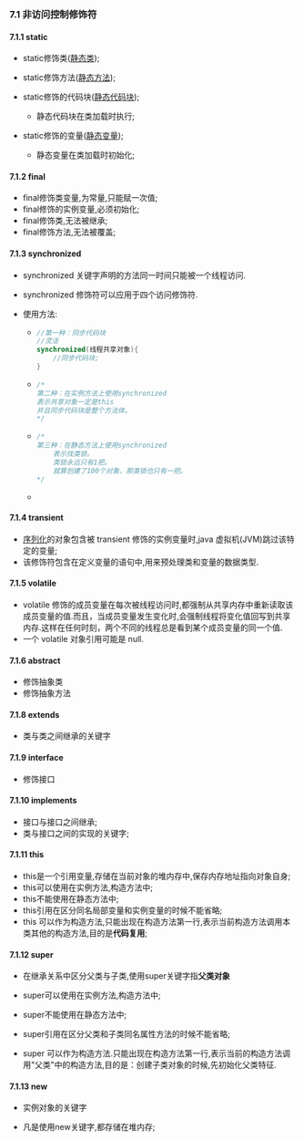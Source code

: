 ### 7.1 非访问控制修饰符
#### 7.1.1 static


* static修饰类([静态类](../Chapter03-Java类中的元素/01Java中的类/01.3静态内部类));
* static修饰方法([静态方法](../Chapter03-Java类中的元素/03方法));
* static修饰的代码块([静态代码块](../Chapter03-Java类中的元素/02代码块));

  * 静态代码块在类加载时执行;
* static修饰的变量([静态变量](../Chapter03-Java类中的元素/04变量));

  * 静态变量在类加载时初始化;


#### 7.1.2 final

* final修饰类变量,为常量,只能赋一次值;
* final修饰的实例变量,必须初始化;
* final修饰类,无法被继承;
* final修饰方法,无法被覆盖;


#### 7.1.3 synchronized
* synchronized 关键字声明的方法同一时间只能被一个线程访问.

* synchronized 修饰符可以应用于四个访问修饰符.

* 使用方法:

  * ```Java
    //第一种：同步代码块
    //灵活
    synchronized(线程共享对象){
        //同步代码块;
    }
    ```

  * ```Java
    /*
    第二种：在实例方法上使用synchronized
    表示共享对象一定是this
    并且同步代码块是整个方法体。
    */
    ```

  * ```Java
    /*
    第三种：在静态方法上使用synchronized
    	表示找类锁。
    	类锁永远只有1把。
    	就算创建了100个对象，那类锁也只有一把。
    */
    
    ```

    

  * 

#### 7.1.4 transient
* [序列化](../Chapter16-序列化与反序列化/01序列化与反序列化)的对象包含被 transient 修饰的实例变量时,java 虚拟机(JVM)跳过该特定的变量;
* 该修饰符包含在定义变量的语句中,用来预处理类和变量的数据类型.

#### 7.1.5 volatile 
* volatile 修饰的成员变量在每次被线程访问时,都强制从共享内存中重新读取该成员变量的值.而且，当成员变量发生变化时,会强制线程将变化值回写到共享内存.这样在任何时刻，两个不同的线程总是看到某个成员变量的同一个值.
* 一个 volatile 对象引用可能是 null.

#### 7.1.6 abstract 
* 修饰抽象类
* 修饰抽象方法

    

#### 7.1.8 extends 

* 类与类之间继承的关键字

#### 7.1.9 interface

* 修饰接口

#### 7.1.10 implements 

* 接口与接口之间继承;
* 类与接口之间的实现的关键字;

#### 7.1.11 this 

* this是一个引用变量,存储在当前对象的堆内存中,保存内存地址指向对象自身;
* this可以使用在实例方法,构造方法中;
* this不能使用在静态方法中;
* this引用在区分同名局部变量和实例变量的时候不能省略;
* this 可以作为构造方法,只能出现在构造方法第一行,表示当前构造方法调用本类其他的构造方法,目的是**代码复用**;

#### 7.1.12 super

* 在继承关系中区分父类与子类,使用super关键字指**父类对象**

* super可以使用在实例方法,构造方法中;
* super不能使用在静态方法中;
* super引用在区分父类和子类同名属性方法的时候不能省略;
* super 可以作为构造方法.只能出现在构造方法第一行,表示当前的构造方法调用"父类"中的构造方法,目的是：创建子类对象的时候,先初始化父类特征.

#### 7.1.13 new 

* 实例对象的关键字

* 凡是使用new关键字,都存储在堆内存;
